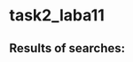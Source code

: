 # task2_laba11
## Results of searches:
<img scr="https://github.com/yarynas21/task2_laba11/blob/main/results.png">
